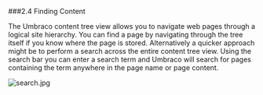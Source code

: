 ###2.4 Finding Content

The Umbraco content tree view allows you to navigate web pages through a logical site hierarchy.  You can find a page  by navigating through the tree itself if you know where  the page  is stored. Alternatively a quicker approach might be to perform  a search across the entire content tree view. Using the search bar you can enter  a search term  and Umbraco will search for pages containing the term  anywhere in the page  name or page  content.

![search.jpg](images/search.jpg)